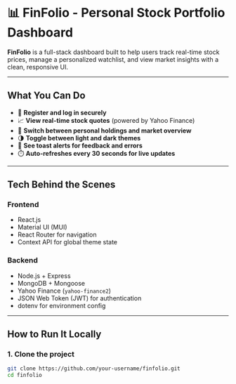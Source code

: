 # 📊 FinFolio - Personal Stock Portfolio Dashboard

**FinFolio** is a full-stack dashboard built to help users track real-time stock prices, manage a personalized watchlist, and view market insights with a clean, responsive UI.

---

##  What You Can Do

- 🔐 **Register and log in securely**
- 📈 **View real-time stock quotes** (powered by Yahoo Finance)
- 📂 **Switch between personal holdings and market overview**
- 🌗 **Toggle between light and dark themes**
- 🔔 **See toast alerts for feedback and errors**
- ⏱️ **Auto-refreshes every 30 seconds for live updates**

---

##  Tech Behind the Scenes

###  Frontend
- React.js
- Material UI (MUI)
- React Router for navigation
- Context API for global theme state

###  Backend
- Node.js + Express
- MongoDB + Mongoose
- Yahoo Finance (`yahoo-finance2`)
- JSON Web Token (JWT) for authentication
- dotenv for environment config

---

##  How to Run It Locally

### 1. Clone the project

```bash
git clone https://github.com/your-username/finfolio.git
cd finfolio
